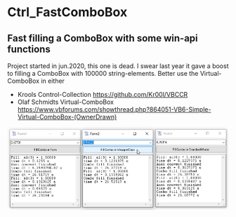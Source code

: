 # Ctrl_FastComboBox  
## Fast filling a ComboBox with some win-api functions  

Project started in jun.2020, this one is dead. I swear last year it gave a boost to filling a ComboBox with 100000 string-elements.
Better use the Virtual-ComboBox in either 
* Krools Control-Collection https://github.com/Kr00l/VBCCR  
* Olaf Schmidts Virtual-ComboBox  https://www.vbforums.com/showthread.php?864051-VB6-Simple-Virtual-ComboBox-(OwnerDrawn)  

![FastComboBox Image](Resources/FastComboBox.png "FastComboBox Image")
